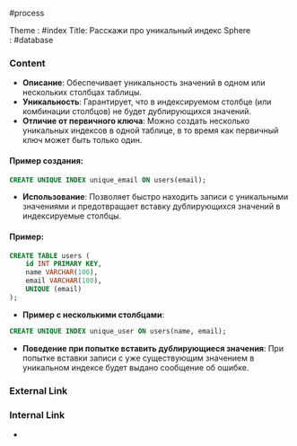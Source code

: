 #process 

Theme : #index
Title: Расскажи про уникальный индекс
Sphere : #database

### Content

- **Описание**: Обеспечивает уникальность значений в одном или нескольких столбцах таблицы.
- **Уникальность**: Гарантирует, что в индексируемом столбце (или комбинации столбцов) не будет дублирующихся значений.
- **Отличие от первичного ключа**: Можно создать несколько уникальных индексов в одной таблице, в то время как первичный ключ может быть только один.

#### Пример создания:

```sql
CREATE UNIQUE INDEX unique_email ON users(email);
```

- **Использование**: Позволяет быстро находить записи с уникальными значениями и предотвращает вставку дублирующихся значений в индексируемые столбцы.

#### Пример:

```sql
CREATE TABLE users (
    id INT PRIMARY KEY,
    name VARCHAR(100),
    email VARCHAR(100),
    UNIQUE (email)
);
```

- **Пример с несколькими столбцами**:

```sql
CREATE UNIQUE INDEX unique_user ON users(name, email);
```

- **Поведение при попытке вставить дублирующиеся значения**: При попытке вставки записи с уже существующим значением в уникальном индексе будет выдано сообщение об ошибке.
### External Link



### Internal Link

- 